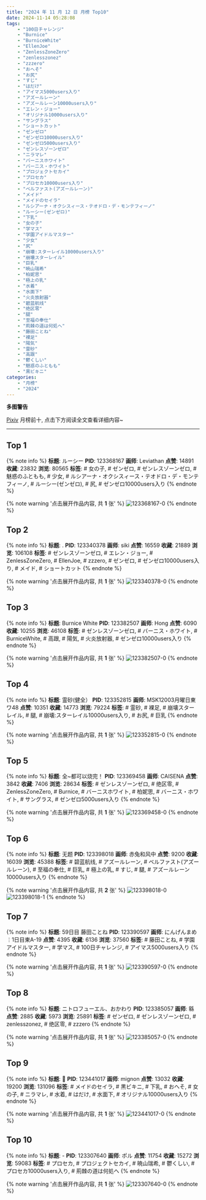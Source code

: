 ```yaml
---
title: "2024 年 11 月 12 日 月榜 Top10"
date: 2024-11-14 05:28:08
tags:
    - "100日チャレンジ"
    - "Burnice"
    - "BurniceWhite"
    - "EllenJoe"
    - "ZenlessZoneZero"
    - "zenlesszonez"
    - "zzzero"
    - "おへそ"
    - "お尻"
    - "すじ"
    - "はだけ"
    - "アイマス5000users入り"
    - "アズールレーン"
    - "アズールレーン10000users入り"
    - "エレン・ジョー"
    - "オリジナル10000users入り"
    - "サングラス"
    - "ショートカット"
    - "ゼンゼロ"
    - "ゼンゼロ10000users入り"
    - "ゼンゼロ5000users入り"
    - "ゼンレスゾーンゼロ"
    - "ニラマレ"
    - "バーニスホワイト"
    - "バーニス・ホワイト"
    - "プロジェクトセカイ"
    - "プロセカ"
    - "プロセカ10000users入り"
    - "ベルファスト(アズールレーン)"
    - "メイド"
    - "メイドのセイラ"
    - "ルシアーナ・オクシスィース・テオドロ・デ・モンテフィーノ"
    - "ルーシー(ゼンゼロ)"
    - "下乳"
    - "女の子"
    - "学マス"
    - "学園アイドルマスター"
    - "少女"
    - "尻"
    - "崩壊:スターレイル10000users入り"
    - "崩壊スターレイル"
    - "巨乳"
    - "暁山瑞希"
    - "柏妮思"
    - "極上の乳"
    - "水着"
    - "水面下"
    - "火炎放射器"
    - "碧蓝航线"
    - "绝区零"
    - "腿"
    - "至福の奉仕"
    - "荊棘の道は何処へ"
    - "藤田ことね"
    - "裸足"
    - "陽気"
    - "霊砂"
    - "高跟"
    - "鬱くしい"
    - "魅惑のふともも"
    - "黒ビキニ"
categories:
    - "月榜"
    - "2024"
---
```


<i class="fa fa-triangle-exclamation"></i>**多图警告**<i class="fa fa-triangle-exclamation"></i>

[Pixiv](https://www.pixiv.net/) 月榜前十, 点击下方阅读全文查看详细内容~

<!-- more -->

---

## Top 1

{% note info %}
**标题**: ルーシー
**PID**: 123368167 **画师**: Leviathan
**点赞**: 14891 **收藏**: 23832 **浏览**: 80565
**标签**: # 女の子, # ゼンゼロ, # ゼンレスゾーンゼロ, # 魅惑のふともも, # 少女, # ルシアーナ・オクシスィース・テオドロ・デ・モンテフィーノ, # ルーシー(ゼンゼロ), # 尻, # ゼンゼロ10000users入り
{% endnote %}

{% note warning '点击展开作品内容, 共 **1** 张' %}
![123368167-0](https://i.pixiv.re/img-original/img/2024/10/16/00/00/05/123368167_p0.jpg)
{% endnote %}

## Top 2

{% note info %}
**标题**: .
**PID**: 123340378 **画师**: siki
**点赞**: 16559 **收藏**: 21889 **浏览**: 106108
**标签**: # ゼンレスゾーンゼロ, # エレン・ジョー, # ZenlessZoneZero, # EllenJoe, # zzzero, # ゼンゼロ, # ゼンゼロ10000users入り, # メイド, # ショートカット
{% endnote %}

{% note warning '点击展开作品内容, 共 **1** 张' %}
![123340378-0](https://i.pixiv.re/img-original/img/2024/10/15/00/00/35/123340378_p0.jpg)
{% endnote %}

## Top 3

{% note info %}
**标题**: Burnice White
**PID**: 123382507 **画师**: Hong
**点赞**: 6090 **收藏**: 10255 **浏览**: 46108
**标签**: # ゼンレスゾーンゼロ, # バーニス・ホワイト, # BurniceWhite, # 高跟, # 陽気, # 火炎放射器, # ゼンゼロ10000users入り
{% endnote %}

{% note warning '点击展开作品内容, 共 **1** 张' %}
![123382507-0](https://i.pixiv.re/img-original/img/2024/10/16/15/54/47/123382507_p0.jpg)
{% endnote %}

## Top 4

{% note info %}
**标题**: 霊砂(健全）
**PID**: 123352815 **画师**: MSK12003月曜日東ワ48
**点赞**: 10351 **收藏**: 14773 **浏览**: 79224
**标签**: # 霊砂, # 裸足, # 崩壊スターレイル, # 腿, # 崩壊:スターレイル10000users入り, # お尻, # 巨乳
{% endnote %}

{% note warning '点击展开作品内容, 共 **1** 张' %}
![123352815-0](https://i.pixiv.re/img-original/img/2024/10/15/13/34/38/123352815_p0.jpg)
{% endnote %}

## Top 5

{% note info %}
**标题**: 全~都可以烧完！
**PID**: 123369458 **画师**: CAISENA
**点赞**: 3842 **收藏**: 7406 **浏览**: 28634
**标签**: # ゼンレスゾーンゼロ, # 绝区零, # ZenlessZoneZero, # Burnice, # バーニスホワイト, # 柏妮思, # バーニス・ホワイト, # サングラス, # ゼンゼロ5000users入り
{% endnote %}

{% note warning '点击展开作品内容, 共 **1** 张' %}
![123369458-0](https://i.pixiv.re/img-original/img/2024/10/16/00/27/08/123369458_p0.jpg)
{% endnote %}

## Top 6

{% note info %}
**标题**: 无题
**PID**: 123398018 **画师**: 赤兔和风中
**点赞**: 9200 **收藏**: 16039 **浏览**: 45388
**标签**: # 碧蓝航线, # アズールレーン, # ベルファスト(アズールレーン), # 至福の奉仕, # 巨乳, # 極上の乳, # すじ, # 腿, # アズールレーン10000users入り
{% endnote %}

{% note warning '点击展开作品内容, 共 **2** 张' %}
![123398018-0](https://i.pixiv.re/img-original/img/2024/10/17/01/00/47/123398018_p0.png)
![123398018-1](https://i.pixiv.re/img-original/img/2024/10/17/01/00/47/123398018_p1.png)
{% endnote %}

## Top 7

{% note info %}
**标题**: 59日目 藤田ことね
**PID**: 123390597 **画师**: にんげんまめ￤1日目東A-19
**点赞**: 4395 **收藏**: 6136 **浏览**: 37560
**标签**: # 藤田ことね, # 学園アイドルマスター, # 学マス, # 100日チャレンジ, # アイマス5000users入り
{% endnote %}

{% note warning '点击展开作品内容, 共 **1** 张' %}
![123390597-0](https://i.pixiv.re/img-original/img/2024/10/16/21/27/54/123390597_p0.png)
{% endnote %}

## Top 8

{% note info %}
**标题**: ニトロフューエル、おかわり
**PID**: 123385057 **画师**: 緜
**点赞**: 2885 **收藏**: 5973 **浏览**: 25891
**标签**: # ゼンゼロ, # ゼンレスゾーンゼロ, # zenlesszonez, # 绝区零, # zzzero
{% endnote %}

{% note warning '点击展开作品内容, 共 **1** 张' %}
![123385057-0](https://i.pixiv.re/img-original/img/2024/10/16/18/03/16/123385057_p0.png)
{% endnote %}

## Top 9

{% note info %}
**标题**: 👀
**PID**: 123441017 **画师**: mignon
**点赞**: 13032 **收藏**: 19200 **浏览**: 131096
**标签**: # メイドのセイラ, # 黒ビキニ, # 下乳, # おへそ, # 女の子, # ニラマレ, # 水着, # はだけ, # 水面下, # オリジナル10000users入り
{% endnote %}

{% note warning '点击展开作品内容, 共 **1** 张' %}
![123441017-0](https://i.pixiv.re/img-original/img/2024/10/18/13/46/24/123441017_p0.jpg)
{% endnote %}

## Top 10

{% note info %}
**标题**: -
**PID**: 123307640 **画师**: ポル
**点赞**: 11754 **收藏**: 15272 **浏览**: 59083
**标签**: # プロセカ, # プロジェクトセカイ, # 暁山瑞希, # 鬱くしい, # プロセカ10000users入り, # 荊棘の道は何処へ
{% endnote %}

{% note warning '点击展开作品内容, 共 **1** 张' %}
![123307640-0](https://i.pixiv.re/img-original/img/2024/10/14/00/09/26/123307640_p0.png)
{% endnote %}
